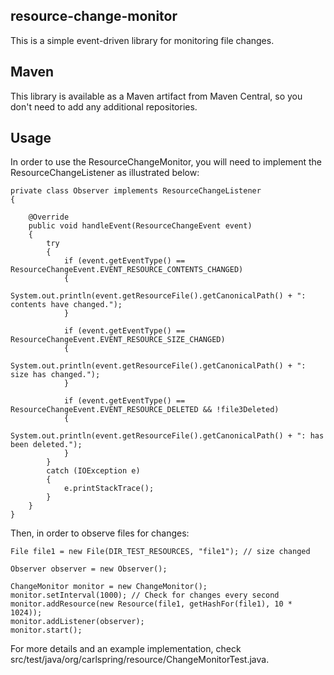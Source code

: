 
## resource-change-monitor

This is a simple event-driven library for monitoring file changes.

## Maven

This library is available as a Maven artifact from Maven Central, so you don't need to add any additional repositories.

## Usage

In order to use the ResourceChangeMonitor, you will need to implement the ResourceChangeListener as illustrated below:

    private class Observer implements ResourceChangeListener
    {

        @Override
        public void handleEvent(ResourceChangeEvent event)
        {
            try
            {
                if (event.getEventType() == ResourceChangeEvent.EVENT_RESOURCE_CONTENTS_CHANGED)
                {
                    System.out.println(event.getResourceFile().getCanonicalPath() + ": contents have changed.");
                }

                if (event.getEventType() == ResourceChangeEvent.EVENT_RESOURCE_SIZE_CHANGED)
                {
                    System.out.println(event.getResourceFile().getCanonicalPath() + ": size has changed.");
                }

                if (event.getEventType() == ResourceChangeEvent.EVENT_RESOURCE_DELETED && !file3Deleted)
                {
                    System.out.println(event.getResourceFile().getCanonicalPath() + ": has been deleted.");
                }
            }
            catch (IOException e)
            {
                e.printStackTrace();
            }
        }
    }

Then, in order to observe files for changes:

    File file1 = new File(DIR_TEST_RESOURCES, "file1"); // size changed

    Observer observer = new Observer();

    ChangeMonitor monitor = new ChangeMonitor();
    monitor.setInterval(1000); // Check for changes every second
    monitor.addResource(new Resource(file1, getHashFor(file1), 10 * 1024));
    monitor.addListener(observer);
    monitor.start();

For more details and an example implementation, check src/test/java/org/carlspring/resource/ChangeMonitorTest.java.


